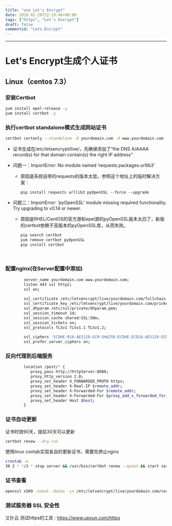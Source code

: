 ```yaml
---
title: "use Let's Encrypt"
date: 2018-02-20T22:19:46+08:00
tags: ["https", "Let's Encrypt"]
draft: false
commentid: "Lets-Encrypt"
---
```


-------



# Let's Encrypt生成个人证书

## Linux（centos 7.3）

### 安装Certbot

```bash
yum install epel-release -y
yum install certbot -y
```

### 执行certbot standalone模式生成网站证书

```bash
certbot certonly --standalone -d yourdomain.com -d www.yourdomain.com -m youmail
```

- 证书生成在/etc/letsencrypt/live/，先确保添加了“the DNS A/AAAA record(s) for that domain
     contain(s) the right IP address”

- 问题一：ImportError: No module named ‘requests.packages.urllib3’

  - 原因是系统自带的requests的版本太低，参照这个地址上的临时解决方案：

    ```
    pip install requests urllib3 pyOpenSSL --force --upgrade
    ```

- 问题二：ImportError: ‘pyOpenSSL’ module missing required functionality. Try upgrading to v0.14 or newer.

  - 原因是RHEL/CentOS的官方源和epel源的pyOpenSSL版本太旧了，新版的certbot依赖于高版本的pyOpenSSL库，从而失败。

    ```bash
    pip search certbot
    yum remove certbot pyOpenSSL
    pip install certbot
    ```

    ​

### 配置nginx(在Server配置中添加)

```bash
        server_name yourdomain.com www.yourdomain.com;
        listen 443 ssl http2;
        ssl on;
        
        ssl_certificate /etc/letsencrypt/live/yourdomain.com/fullchain.pem;
        ssl_certificate_key /etc/letsencrypt/live/yourdomain.com/privkey.pem;
        ssl_dhparam /etc/ssl/private/dhparam.pem;
        ssl_session_timeout 1d;
        ssl_session_cache shared:SSL:50m;
        ssl_session_tickets on;
        ssl_protocols TLSv1 TLSv1.1 TLSv1.2;
        
        ssl_ciphers 'ECDHE-RSA-AES128-GCM-SHA256:ECDHE-ECDSA-AES128-GCM-SHA256:ECDHE-RSA-AES256-GCM-SHA384:ECDHE-ECDSA-AES256-GCM-SHA384:DHE-RSA-AES128-GCM-SHA256:DHE-DSS-AES128-GCM-SHA256:kEDH+AESGCM:ECDHE-RSA-AES128-SHA256:ECDHE-ECDSA-AES128-SHA256:ECDHE-RSA-AES128-SHA:ECDHE-ECDSA-AES128-SHA:ECDHE-RSA-AES256-SHA384:ECDHE-ECDSA-AES256-SHA384:ECDHE-RSA-AES256-SHA:ECDHE-ECDSA-AES256-SHA:DHE-RSA-AES128-SHA256:DHE-RSA-AES128-SHA:DHE-DSS-AES128-SHA256:DHE-RSA-AES256-SHA256:DHE-DSS-AES256-SHA:DHE-RSA-AES256-SHA:AES128-GCM-SHA256:AES256-GCM-SHA384:AES128:AES256:AES:DES-CBC3-SHA:HIGH:!aNULL:!eNULL:!EXPORT:!DES:!RC4:!MD5:!PSK';
        ssl_prefer_server_ciphers on;
```

### 反向代理到后端服务

```bash
        location /post/* {
           proxy_pass http://httpServer:8080;
           proxy_http_version 2.0;
           proxy_set_header X_FORWARDED_PROTO https;
           proxy_set_header X-Real-IP $remote_addr;
           proxy_set_header X-Forwarded-For $remote_addr;
           proxy_set_header X-Forwarded-For $proxy_add_x_forwarded_for;
           proxy_set_header Host $host;
        }
```

### 证书自动更新

证书时效90天，提前30天可以更新

```bash
certbot renew --dry-run
```

使用linux contab实现各自的更新证书，需要先停止nginx

```bash
crontab -e
30 2 * */2 * stop server && /usr/bin/certbot renew --quiet && start server
```

### 证书查看

```bash
openssl x509 -noout -dates -in /etc/letsencrypt/live/yourdomain.com/cert.pem
```

### 测试服务器 SSL 安全性

又扑云 测试https的工具 : https://www.upyun.com/https